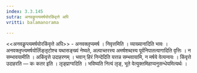 ```yaml
---
index: 3.3.145
sutra: अनवकॢप्त्यमर्षयोरकिंवृत्ते अपि
vritti: balamanorama

---
```

<<अनवकॢप्त्यमर्षयोरकिंवृत्ते अपि>> - अनवक्लृप्यमर्ष । निवृत्तमिति । व्याख्यानादिति भावः । अनवक्लृप्त्यमर्षयोर्लिङ्लृटोश्च यथासङ्ख्यं नेष्यते, अल्पाच्तरस्य अमर्षशब्दस्य पूर्वनिपातत्यागादिति वृत्तिः । न सम्भावयामीति । अकिंवृत्ते उदाहरणम् । भवान् हिरं निन्देदिति यत्तन्न सम्भवायामि, न मर्षये वेत्यन्वयः । किंवृत्ते उदाहरति — कः कतर इति । लृङ्प्राग्वदिति । भविष्यति नित्यं लृङ्, भूते वेत्युक्तमिहाप्यनुसन्धेयमित्यर्थः ।